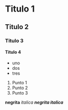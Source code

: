 # Titulo 1
## Titulo 2
### Titulo 3
#### Titulo 4

* uno
* dos
* tres

1. Punto 1
2. Punto 2
3. Punto 3

**negrita**
_italica_
***negrita italica***
